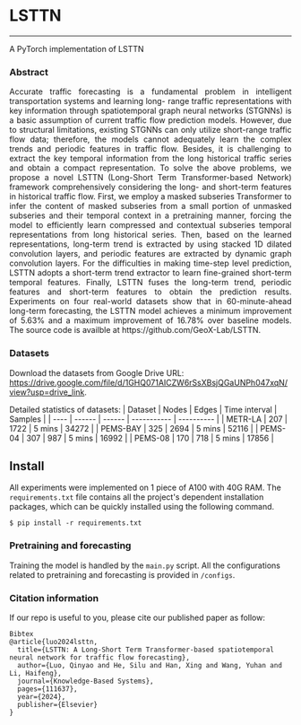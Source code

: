 # LSTTN
------  

A PyTorch implementation of LSTTN
### Abstract
<p align="justify">
Accurate traffic forecasting is a fundamental problem in intelligent transportation systems and learning long- range traffic representations with key information through spatiotemporal graph neural networks (STGNNs) is a basic assumption of current traffic flow prediction models. However, due to structural limitations, existing STGNNs can only utilize short-range traffic flow data; therefore, the models cannot adequately learn the complex trends and periodic features in traffic flow. Besides, it is challenging to extract the key temporal information from the long historical traffic series and obtain a compact representation. To solve the above problems, we propose a novel LSTTN (Long-Short Term Transformer-based Network) framework comprehensively considering the long- and short-term features in historical traffic flow. First, we employ a masked subseries Transformer to infer the content of masked subseries from a small portion of unmasked subseries and their temporal context in a pretraining manner, forcing the model to efficiently learn compressed and contextual subseries temporal representations from long historical series. Then, based on the learned representations, long-term trend is extracted by using stacked 1D dilated convolution layers, and periodic features are extracted by dynamic graph convolution layers. For the difficulties in making time-step level prediction, LSTTN adopts a short-term trend extractor to learn fine-grained short-term temporal features. Finally, LSTTN fuses the long-term trend, periodic features and short-term features to obtain the prediction results. Experiments on four real-world datasets show that in 60-minute-ahead long-term forecasting, the LSTTN model achieves a minimum improvement of 5.63% and a maximum improvement of 16.78% over baseline models. The source code is availble at https://github.com/GeoX-Lab/LSTTN.

### Datasets
Download the datasets from Google Drive URL: https://drive.google.com/file/d/1GHQ071AICZW6rSsXBsjQGaUNPh047xqN/view?usp=drive_link.

Detailed statistics of datasets:
|  Dataset | Nodes    | Edges  | Time interval | Samples        |
| ---- | ------ | ------ | ----------- | ---------- |
| METR-LA  | 207 | 1722 | 5 mins      | 34272      |
| PEMS-BAY  | 325 | 2694 | 5 mins      | 52116      |
| PEMS-04  | 307 | 987 | 5 mins      | 16992      |
| PEMS-08  | 170 | 718 | 5 mins      | 17856      |

## Install

All experiments were implemented on 1 piece of A100 with 40G RAM. The `requirements.txt` file contains all the project's dependent installation packages, which can be quickly installed using the following command.

```
$ pip install -r requirements.txt
```

### Pretraining and forecasting

Training the model is handled by the `main.py` script. All the configurations related to pretraining and forecasting is provided in `/configs`. 


  
### Citation information
If our repo is useful to you, please cite our published paper as follow:
```
Bibtex
@article{luo2024lsttn,
  title={LSTTN: A Long-Short Term Transformer-based spatiotemporal neural network for traffic flow forecasting},
  author={Luo, Qinyao and He, Silu and Han, Xing and Wang, Yuhan and Li, Haifeng},
  journal={Knowledge-Based Systems},
  pages={111637},
  year={2024},
  publisher={Elsevier}
}
```
